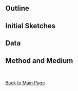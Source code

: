 ## Outline



## Initial Sketches



## Data


## Method and Medium

<br/>

[Back to Main Page](/README.md)
